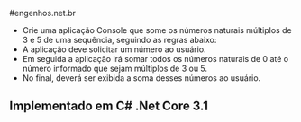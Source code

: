 #engenhos.net.br

- Crie uma aplicação Console que some os números naturais múltiplos de 3 e 5 de uma sequência, seguindo as regras abaixo:
- A aplicação deve solicitar um número ao usuário.
- Em seguida a aplicação irá somar todos os números naturais de 0 até o número informado que sejam múltiplos de 3 ou 5.
- No final, deverá ser exibida a soma desses números ao usuário.

## Implementado em C# .Net Core 3.1
